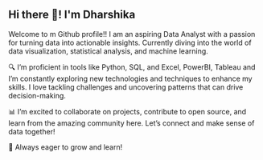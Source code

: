 ## Hi there 👋! I'm Dharshika

Welcome to m Github profile!! I am an aspiring Data Analyst with a passion for turning data into actionable insights. Currently diving into the world of data visualization, statistical analysis, and machine learning.

🔍 I’m proficient in tools like Python, SQL, and Excel, PowerBI, Tableau and I’m constantly exploring new technologies and techniques to enhance my skills. I love tackling challenges and uncovering patterns that can drive decision-making.

📊 I’m excited to collaborate on projects, contribute to open source, and learn from the amazing community here. Let’s connect and make sense of data together!

🌱 Always eager to grow and learn!
